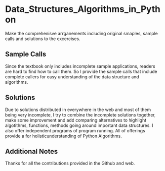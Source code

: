 # Data_Structures_Algorithms_in_Python

Make the comprehenisve arrganements including original smaples, sample calls and solutions to the excercises. 

## Sample Calls 

Since the textbook only includes incomplete sample applications, readers are hard to find how to call them. 
So I provide the sample calls that include complete callers for easy understanding of the data structure and
algorithms. 

## Solutions

Due to solutions distributed in everywhere in the web and most of them being very incomplete, I try to combine 
the incomplete solutions together, make some improvement and add comparing alternatives to highlight algotithms,
functions, methods going around important data structures. I also offer independent programs of program running. 
All of offerings provide a for holisticunderstanding of Python Algorithms. 


## Additional Notes 

Thanks for all the contributions provided in the Github and web. 
